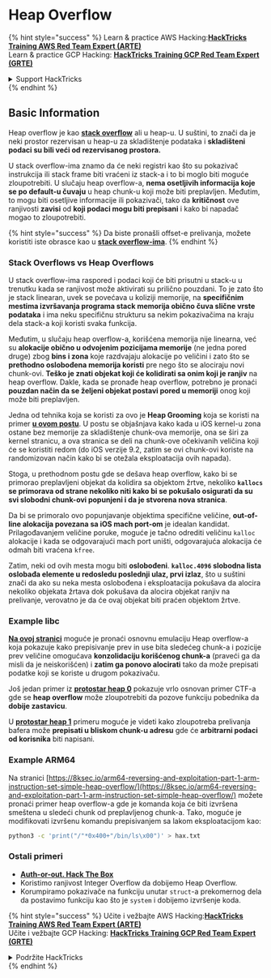 # Heap Overflow

{% hint style="success" %}
Learn & practice AWS Hacking:<img src="/.gitbook/assets/arte.png" alt="" data-size="line">[**HackTricks Training AWS Red Team Expert (ARTE)**](https://training.hacktricks.xyz/courses/arte)<img src="/.gitbook/assets/arte.png" alt="" data-size="line">\
Learn & practice GCP Hacking: <img src="/.gitbook/assets/grte.png" alt="" data-size="line">[**HackTricks Training GCP Red Team Expert (GRTE)**<img src="/.gitbook/assets/grte.png" alt="" data-size="line">](https://training.hacktricks.xyz/courses/grte)

<details>

<summary>Support HackTricks</summary>

* Check the [**subscription plans**](https://github.com/sponsors/carlospolop)!
* **Join the** 💬 [**Discord group**](https://discord.gg/hRep4RUj7f) or the [**telegram group**](https://t.me/peass) or **follow** us on **Twitter** 🐦 [**@hacktricks\_live**](https://twitter.com/hacktricks\_live)**.**
* **Share hacking tricks by submitting PRs to the** [**HackTricks**](https://github.com/carlospolop/hacktricks) and [**HackTricks Cloud**](https://github.com/carlospolop/hacktricks-cloud) github repos.

</details>
{% endhint %}

## Basic Information

Heap overflow je kao [**stack overflow**](../stack-overflow/) ali u heap-u. U suštini, to znači da je neki prostor rezervisan u heap-u za skladištenje podataka i **skladišteni podaci su bili veći od rezervisanog prostora.**

U stack overflow-ima znamo da će neki registri kao što su pokazivač instrukcija ili stack frame biti vraćeni iz stack-a i to bi moglo biti moguće zloupotrebiti. U slučaju heap overflow-a, **nema osetljivih informacija koje se po default-u čuvaju** u heap chunk-u koji može biti preplavljen. Međutim, to mogu biti osetljive informacije ili pokazivači, tako da **kritičnost** ove ranjivosti **zavisi** od **koji podaci mogu biti prepisani** i kako bi napadač mogao to zloupotrebiti.

{% hint style="success" %}
Da biste pronašli offset-e prelivanja, možete koristiti iste obrasce kao u [**stack overflow-ima**](../stack-overflow/#finding-stack-overflows-offsets).
{% endhint %}

### Stack Overflows vs Heap Overflows

U stack overflow-ima raspored i podaci koji će biti prisutni u stack-u u trenutku kada se ranjivost može aktivirati su prilično pouzdani. To je zato što je stack linearan, uvek se povećava u koliziji memorije, na **specifičnim mestima izvršavanja programa stack memorija obično čuva slične vrste podataka** i ima neku specifičnu strukturu sa nekim pokazivačima na kraju dela stack-a koji koristi svaka funkcija.

Međutim, u slučaju heap overflow-a, korišćena memorija nije linearna, već su **alokacije obično u odvojenim pozicijama memorije** (ne jedna pored druge) zbog **bins i zona** koje razdvajaju alokacije po veličini i zato što se **prethodno oslobođena memorija koristi** pre nego što se alociraju novi chunk-ovi. **Teško je znati objekat koji će kolidirati sa onim koji je ranjiv** na heap overflow. Dakle, kada se pronađe heap overflow, potrebno je pronaći **pouzdan način da se željeni objekat postavi pored u memoriji** onog koji može biti preplavljen.

Jedna od tehnika koja se koristi za ovo je **Heap Grooming** koja se koristi na primer [**u ovom postu**](https://azeria-labs.com/grooming-the-ios-kernel-heap/). U postu se objašnjava kako kada u iOS kernel-u zona ostane bez memorije za skladištenje chunk-ova memorije, ona se širi za kernel stranicu, a ova stranica se deli na chunk-ove očekivanih veličina koji će se koristiti redom (do iOS verzije 9.2, zatim se ovi chunk-ovi koriste na randomizovan način kako bi se otežala eksploatacija ovih napada).

Stoga, u prethodnom postu gde se dešava heap overflow, kako bi se primorao preplavljeni objekat da kolidira sa objektom žrtve, nekoliko **`kallocs` se primorava od strane nekoliko niti kako bi se pokušalo osigurati da su svi slobodni chunk-ovi popunjeni i da je stvorena nova stranica**.

Da bi se primoralo ovo popunjavanje objektima specifične veličine, **out-of-line alokacija povezana sa iOS mach port-om** je idealan kandidat. Prilagođavanjem veličine poruke, moguće je tačno odrediti veličinu `kalloc` alokacije i kada se odgovarajući mach port uništi, odgovarajuća alokacija će odmah biti vraćena `kfree`.

Zatim, neki od ovih mesta mogu biti **oslobođeni**. **`kalloc.4096` slobodna lista oslobađa elemente u redosledu poslednji ulaz, prvi izlaz**, što u suštini znači da ako su neka mesta oslobođena i eksploatacija pokušava da alocira nekoliko objekata žrtava dok pokušava da alocira objekat ranjiv na prelivanje, verovatno je da će ovaj objekat biti praćen objektom žrtve.

### Example libc

[**Na ovoj stranici**](https://guyinatuxedo.github.io/27-edit\_free\_chunk/heap\_consolidation\_explanation/index.html) moguće je pronaći osnovnu emulaciju Heap overflow-a koja pokazuje kako prepisivanje prev in use bita sledećeg chunk-a i pozicije prev veličine omogućava **konzolidaciju korišćenog chunk-a** (praveći ga da misli da je neiskorišćen) i **zatim ga ponovo alocirati** tako da može prepisati podatke koji se koriste u drugom pokazivaču.

Još jedan primer iz [**protostar heap 0**](https://guyinatuxedo.github.io/24-heap\_overflow/protostar\_heap0/index.html) pokazuje vrlo osnovan primer CTF-a gde se **heap overflow** može zloupotrebiti da pozove funkciju pobednika da **dobije zastavicu**.

U [**protostar heap 1**](https://guyinatuxedo.github.io/24-heap\_overflow/protostar\_heap1/index.html) primeru moguće je videti kako zloupotreba prelivanja bafera može **prepisati u bliskom chunk-u adresu** gde će **arbitrarni podaci od korisnika** biti napisani.

### Example ARM64

Na stranici [https://8ksec.io/arm64-reversing-and-exploitation-part-1-arm-instruction-set-simple-heap-overflow/](https://8ksec.io/arm64-reversing-and-exploitation-part-1-arm-instruction-set-simple-heap-overflow/) možete pronaći primer heap overflow-a gde je komanda koja će biti izvršena smeštena u sledeći chunk od preplavljenog chunk-a. Tako, moguće je modifikovati izvršenu komandu prepisivanjem sa lakom eksploatacijom kao:
```bash
python3 -c 'print("/"*0x400+"/bin/ls\x00")' > hax.txt
```
### Ostali primeri

* [**Auth-or-out. Hack The Box**](https://7rocky.github.io/en/ctf/htb-challenges/pwn/auth-or-out/)
* Koristimo ranjivost Integer Overflow da dobijemo Heap Overflow.
* Korumpiramo pokazivače na funkciju unutar `struct`-a prekomernog dela da postavimo funkciju kao što je `system` i dobijemo izvršenje koda.

{% hint style="success" %}
Učite i vežbajte AWS Hacking:<img src="/.gitbook/assets/arte.png" alt="" data-size="line">[**HackTricks Training AWS Red Team Expert (ARTE)**](https://training.hacktricks.xyz/courses/arte)<img src="/.gitbook/assets/arte.png" alt="" data-size="line">\
Učite i vežbajte GCP Hacking: <img src="/.gitbook/assets/grte.png" alt="" data-size="line">[**HackTricks Training GCP Red Team Expert (GRTE)**<img src="/.gitbook/assets/grte.png" alt="" data-size="line">](https://training.hacktricks.xyz/courses/grte)

<details>

<summary>Podržite HackTricks</summary>

* Proverite [**planove pretplate**](https://github.com/sponsors/carlospolop)!
* **Pridružite se** 💬 [**Discord grupi**](https://discord.gg/hRep4RUj7f) ili [**telegram grupi**](https://t.me/peass) ili **pratite** nas na **Twitteru** 🐦 [**@hacktricks\_live**](https://twitter.com/hacktricks\_live)**.**
* **Podelite hakerske trikove slanjem PR-ova na** [**HackTricks**](https://github.com/carlospolop/hacktricks) i [**HackTricks Cloud**](https://github.com/carlospolop/hacktricks-cloud) github repozitorijume.

</details>
{% endhint %}
